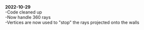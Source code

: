 <b>2022-10-29</b></br>
-Code cleaned up</br>
-Now handle 360 rays</br>
-Vertices are now used to "stop" the rays projected onto the walls</br>
